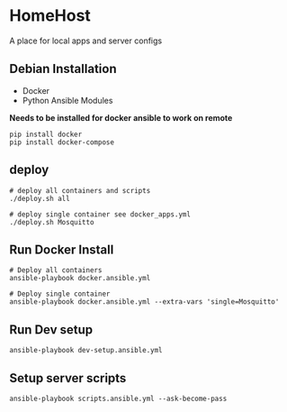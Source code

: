 # HomeHost
A place for local apps and server configs

## Debian Installation

- Docker
- Python Ansible Modules

**Needs to be installed for docker ansible to work on remote**

```shell
pip install docker
pip install docker-compose
```

## deploy

```shell
# deploy all containers and scripts
./deploy.sh all

# deploy single container see docker_apps.yml
./deploy.sh Mosquitto
```

## Run Docker Install

```shell
# Deploy all containers
ansible-playbook docker.ansible.yml

# Deploy single container
ansible-playbook docker.ansible.yml --extra-vars 'single=Mosquitto'
```

## Run Dev setup

```shell
ansible-playbook dev-setup.ansible.yml
```

## Setup server scripts

```shell
ansible-playbook scripts.ansible.yml --ask-become-pass
```
